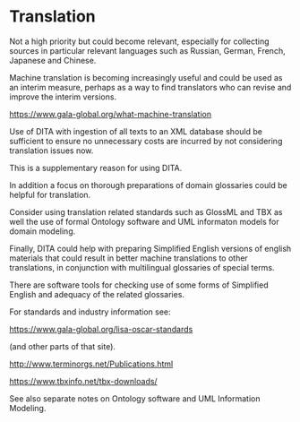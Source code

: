 # Translation

Not a high priority but could become relevant, especially for collecting sources in particular relevant languages such as Russian, German, French, Japanese and Chinese.

Machine translation is becoming increasingly useful and could be used as an interim measure, perhaps as a way to find translators who can revise and improve the interim versions.

https://www.gala-global.org/what-machine-translation

Use of DITA with ingestion of all texts to an XML database should be sufficient to ensure no unnecessary costs are incurred by not considering translation issues now.

This is a supplementary reason for using DITA.

In addition a focus on thorough preparations of domain glossaries could be helpful for translation.

Consider using translation related standards such as GlossML and TBX as well the use of formal Ontology software and UML informaton models for domain modeling.

Finally, DITA could help with preparing Simplified English versions of english materials that could result in better machine translations to other translations, in conjunction with multilingual glossaries of special terms.

There are software tools for checking use of some forms of Simplified English and adequacy of the related glossaries.

For standards and industry information see:

https://www.gala-global.org/lisa-oscar-standards

(and other parts of that site).

http://www.terminorgs.net/Publications.html

https://www.tbxinfo.net/tbx-downloads/

See also separate notes on Ontology software and UML Information Modeling.
